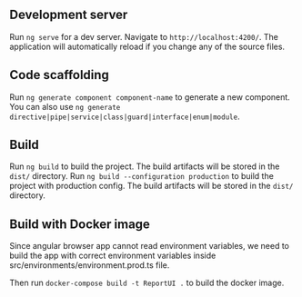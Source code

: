 ## Development server

Run `ng serve` for a dev server. Navigate to `http://localhost:4200/`. The application will automatically reload if you change any of the source files.

## Code scaffolding

Run `ng generate component component-name` to generate a new component. You can also use `ng generate directive|pipe|service|class|guard|interface|enum|module`.

## Build

Run `ng build` to build the project. The build artifacts will be stored in the `dist/` directory.
Run `ng build --configuration production` to build the project with production config. The build artifacts will be stored in the `dist/` directory.

## Build with Docker image
Since angular browser app cannot read environment variables, we need to build the app with correct environment 
variables inside src/environments/environment.prod.ts file.

Then run `docker-compose build -t ReportUI .` to build the docker image.